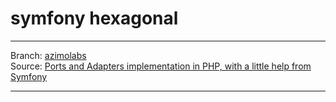 # symfony hexagonal

---
Branch: [azimolabs](https://github.com/habibun/symfony-hexagonal/tree/azimolabs)  
Source: [Ports and Adapters implementation in PHP, with a little help from Symfony](https://medium.com/azimolabs/ports-and-adapters-implementation-in-php-with-a-little-symfony-help-6d4fdbe830ba)

---
